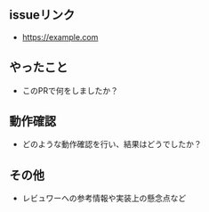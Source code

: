 ## issueリンク

* https://example.com


## やったこと

* このPRで何をしましたか？

## 動作確認

* どのような動作確認を行い、結果はどうでしたか？


## その他

* レビュワーへの参考情報や実装上の懸念点など